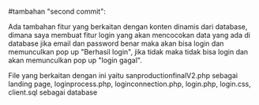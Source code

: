 #tambahan "second commit":


Ada tambahan fitur yang berkaitan dengan konten dinamis dari database, dimana saya membuat fitur login yang akan mencocokan data yang ada di database jika email dan password benar maka akan bisa login dan memunculkan pop up "Berhasil login", jika tidak maka tidak bisa login dan akan memunculkan pop up "login gagal". 

File yang berkaitan dengan ini yaitu sanproductionfinalV2.php sebagai landing page, loginprocess.php, loginconnection.php, login.php, login.css, client.sql sebagai database
